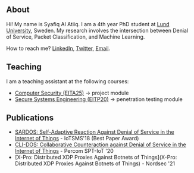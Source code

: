 ## About

Hi! My name is Syafiq Al Atiiq. I am a 4th year PhD student at [Lund University](https://www.lunduniversity.lu.se/), Sweden. My research involves the intersection between Denial of Service, Packet Classification, and Machine Learning.

How to reach me? [LinkedIn](https://www.linkedin.com/in/atiiq/), [Twitter](https://twitter.com/0xSYFQ), [Email](mailto:syafiq_al.atiiq@eit.lth.se).

## Teaching

I am a teaching assistant at the following courses:
- [Computer Security (EITA25)](https://kurser.lth.se/kursplaner/21_22%20eng/EITA25.html) -> project module
- [Secure Systems Engineering (EITP20)](https://kurser.lth.se/kursplaner/21_22%20eng/EITP20.html) -> penetration testing module

## Publications

- [SARDOS: Self-Adaptive Reaction Against Denial of Service in the Internet of Things](https://ieeexplore.ieee.org/abstract/document/8554819) - IoTSMS'18 (Best Paper Award)
- [CLI-DOS: Collaborative Counteraction against Denial of Service in the Internet of Things](https://ieeexplore.ieee.org/abstract/document/9156207) - Percom SPT-IoT '20
- [X-Pro: Distributed XDP Proxies Against Botnets of Things](X-Pro: Distributed XDP Proxies Against Botnets of Things) - Nordsec '21
